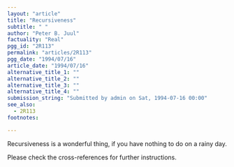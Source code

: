 ```yaml
---
layout: "article"
title: "Recursiveness"
subtitle: " "
author: "Peter B. Juul"
factuality: "Real"
pgg_id: "2R113"
permalink: "articles/2R113"
pgg_date: "1994/07/16"
article_date: "1994/07/16"
alternative_title_1: ""
alternative_title_2: ""
alternative_title_3: ""
alternative_title_4: ""
submission_string: "Submitted by admin on Sat, 1994-07-16 00:00"
see_also:
  - 2R113
footnotes: 

---
```

<div>
<p>Recursiveness is a wonderful thing, if you have nothing to do on a rainy day.</p>
<p>Please check the cross-references for further instructions.</p>
</div>
